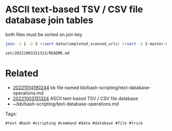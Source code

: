 # ASCII text-based TSV / CSV file database join tables
both files must be sorted on join key
```bash
join -1 1 -2 3 <(sort data/completed_scanned_urls) <(sort -k 3 master-url-list.tsv)
```

` zet/20221003151323/README.md `

# Related

- [20221014190244](/zet/20221014190244/README.md) kb file named kb/bash-scripting/text-database-operations.md
- [20221003151324](/zet/20221003151324/README.md) ASCII text-based TSV / CSV file database
- ~/kb/bash-scripting/text-database-operations.md

Tags:

    #text #bash #scripting #command #data #database #file #trick

